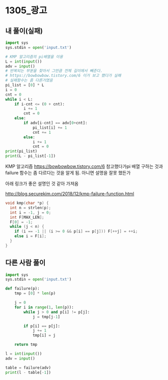 # 1305_광고

## 내 풀이(실패)

```python
import sys
sys.stdin = open('input.txt')

# KMP 알고리즘의 pi배열을 이용
L = int(input())
adv = input()
# 반복되는 부분을 찾아서 그만큼 전체 길이에서 빼준다.
# https://bowbowbow.tistory.com/6 이거 보고 했다가 실패
# 실패함수는 좀 다른거였음
pi_list = [0] * L
i = 0
cnt = 0
while i < L:
    if i-cnt <= (0 + cnt):
        i += 1
        cnt = 0
    else:
        if adv[i-cnt] == adv[0+cnt]:
            pi_list[i] += 1
            cnt += 1
        else:
            i += 1
            cnt = 0
print(pi_list)
print(L - pi_list[-1])
```

KMP 알고리즘 https://bowbowbow.tistory.com/6 참고했다가pi 배열 구하는 것과 failure 함수는 좀 다르다는 것을 알게 됨. 아니면 설명을 잘못 했든가



아래 링크가 좋은 설명인 것 같아 가져옴

http://blog.securekim.com/2018/12/kmp-failure-function.html

```c++
void kmp(char *p) {
  int n = strlen(p);
  int i = -1, j = 0;
  int F[MAX_LEN];
  F[0] = -1;
  while (j < n) {
    if (i == -1 || (i >= 0 && p[i] == p[j])) F[++j] = ++i;
    else i = F[i];
  }
}
```



## 다른 사람 풀이

```python
import sys
sys.stdin = open('input.txt')

def failure(p):
    tmp = [0] * len(p)

    j = 0
    for i in range(1, len(p)):
        while j > 0 and p[i] != p[j]:
            j = tmp[j-1]

        if p[i] == p[j]:
            j += 1
            tmp[i] = j

    return tmp

l = int(input())
adv = input()

table = failure(adv)
print(l - table[-1])
```

